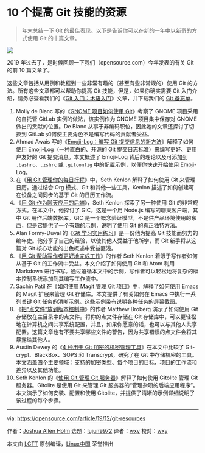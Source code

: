 [#]: collector: (lujun9972)
[#]: translator: (wxy)
[#]: reviewer: (wxy)
[#]: publisher: ( )
[#]: url: ( )
[#]: subject: (10 resources to boost your Git skills)
[#]: via: (https://opensource.com/article/19/12/git-resources)
[#]: author: (Joshua Allen Holm https://opensource.com/users/holmja)

10 个提高 Git 技能的资源
======

> 年末总结一下 Git 的最佳表现。以下是告诉你可以在新的一年中以新奇的方式使用 Git 的十篇文章。

![](https://img.linux.net.cn/data/attachment/album/202001/02/093934q5ifu46u4nuq4lgi.jpg)

2019 年过去了，是时候回顾一下我们（opensource.com）今年发表的有关 Git 的前 10 篇文章了。

这些文章包括从用例和教程到一些非常有趣的（甚至有些非常规的）使用 Git 的方法。所有这些文章都可以帮助你提高 Git 技能，但是，如果你确实需要 Git 入门介绍，请务必查看我们的《[Git 入门：术语入门][2]》文章，并下载我们的 [Git 备忘单][3]。

1. Molly de Blanc 写的《[GNOME 项目如何使用 Git][4]》考察了 GNOME 项目采用的自托管 GitLab 实例的做法，该实例作为 GNOME 项目集中保存对 GNOME 做出的贡献的位置。De Blanc 从事于非编码职位，因此她的文章还探讨了切换到 GitLab 如何使主要角色不是编写代码的贡献者受益。
2. Ahmad Awais 写的《[Emoji-Log：编写 Git 提交信息的新方法][5]》解释了如何使用 Emoji-Log（一种直白的、开源的 Git 提交日志标准）来编写更好、更用户友好的 Git 提交消息。本文概述了 Emoji-Log 背后的理论以及可添加到 `.bashrc`、`.zshrc` 或 `.gitconfig` 中的配置示例，以便你快速开始使用 Emoji-Log。
3. 在《[用 Git 管理你的每日行程][6]》中，Seth Kenlon 解释了如何使用 Git 来管理日历。通过结合 Org 模式、Git 和其他一些工具，Kenlon 描述了如何创建可在设备之间同步的基于 Git 的日历工作流。
4. 《[用 Git 作为聊天应用的后端][7]》，Seth Kenlon 探索了另一种使用 Git 的非常规方式。在本文中，他探讨了 GIC，这是一个用 Node.js 编写的聊天客户端，其中 Git 用作后端数据库。GIC 是一个概念验证模型，不是供产品环境使用的东西，但是它提供了一个有趣的示例，说明了使用 Git 的真正独特方法。
5. Alan Formy-Duval 的《[Git 学习实用练习][8]》是一份他为提高 Git 技能而努力的编年史。他分享了自己的经验，以使其他人受益于他所学，而 Git 新手将从这篇对 Git 核心功能的出色概述中受益匪浅。
6. 《[用 Git 帮助写作者更好地完成工作][9]》的作者 Seth Kenlon 着眼于写作者如何从基于 Git 的工作流中受益。本文介绍了如何使用 Git 和 Atom 利用 Markdown 进行书写。通过遵循本文中的示例，写作者可以轻松地将复杂的版本控制系统添加到其编写工作流中。
7. Sachin Patil 在《[如何使用 Magit 管理 Git 项目][10]》中，解释了如何使用 Emacs 的 Magit 扩展来管理 Git 存储库。本文提供了有关如何在 Emacs 中执行一系列关键 Git 任务的清晰示例。这些示例带有说明各种任务的屏幕截图。
8. 《[把“点文件”放到版本控制中][11]》的作者 Matthew Broberg 演示了如何使用 Git 存储放在主目录中的点文件。将你的点文件存储在 Git 存储库中，可以更轻松地在计算机之间共享系统配置，并且，如果你愿意的话，也可以与其他人共享配置。这篇文章也有不要共享哪些文件的警告，因为共享错误的点文件会将其暴露给其他人。
9. Austin Dewey 的《[4 种用于 Git 加密的机密管理工具][12]》在本文中比较了 Git-crypt、BlackBox、SOPS 和 Transcrypt，研究了在 Git 中存储机密的工具。本文涵盖四个主要领域：支持的加密类型、每个项目的目标、项目的工作流和差异以及其他功能。
10. Seth Kenlon 的《[使用 Git 管理 Git 服务器][13]》解释了如何使用 Gitolite 管理 Git 服务器。Gitolite 是使用 Git 来管理 Git 服务器的“管理杂项的后端应用程序”。本文演示了如何安装、配置和使用 Gitolite，并提供了清晰的示例详细说明了该过程的每个步骤。

--------------------------------------------------------------------------------

via: https://opensource.com/article/19/12/git-resources

作者：[Joshua Allen Holm][a]
选题：[lujun9972][b]
译者：[wxy](https://github.com/wxy)
校对：[wxy](https://github.com/wxy)

本文由 [LCTT](https://github.com/LCTT/TranslateProject) 原创编译，[Linux中国](https://linux.cn/) 荣誉推出

[a]: https://opensource.com/users/holmja
[b]: https://github.com/lujun9972
[1]: https://opensource.com/sites/default/files/styles/image-full-size/public/lead-images/button_push_open_keyboard_file_organize.png?itok=KlAsk1gx (open source button on keyboard)
[2]: https://opensource.com/article/19/2/git-terminology
[3]: https://opensource.com/downloads/cheat-sheet-git
[4]: https://opensource.com/article/19/10/how-gnome-uses-git
[5]: https://linux.cn/article-10627-1.html
[6]: https://linux.cn/article-11320-1.html
[7]: https://linux.cn/article-11342-1.html
[8]: https://opensource.com/article/19/5/practical-learning-exercise-git
[9]: https://linux.cn/article-11499-1.html
[10]: https://opensource.com/article/19/1/how-use-magit
[11]: https://linux.cn/article-11419-1.html
[12]: https://opensource.com/article/19/2/secrets-management-tools-git
[13]: https://opensource.com/article/19/4/server-administration-git
